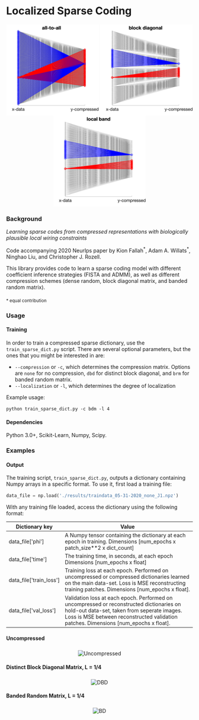 # Localized Sparse Coding

<p align="center">
<img align="middle" src="results/figures/all_64_32.png" alt="U" width="250"/>
<img align="middle" src="results/figures/block_64_32.png" alt="DBD" width="250"  />
<img align="middle" src="results/figures/band_64_32.png" alt="BD" width="250"/>
</p>


### Background
*Learning sparse codes from compressed representations with biologically plausible local wiring constraints*

Code accompanying 2020 NeurIps paper by Kion Fallah<sup>\*</sup>, Adam A. Willats<sup>\*</sup>, Ninghao Liu, and Christopher J. Rozell.

This library provides code to learn a sparse coding model with different coefficient inference strategies (FISTA and ADMM), as well as different compression schemes (dense random, block diagonal matrix, and banded random matrix).

<sub>\* equal contribution </sub>
### Usage
#### Training
In order to train a compressed sparse dictionary, use the `train_sparse_dict.py` script. There are several optional parameters, but the ones that you might be interested in are:
 
* `--compression` or `-c`, which determines the compression matrix. Options are `none` for no compression, `dbd` for distinct block diagonal, and `brm` for banded random matrix.
* `--localization` or `-l`, which determines the degree of localization

Example usage:
```
python train_sparse_dict.py -c bdm -l 4
```

#### Dependencies
Python 3.0+, Scikit-Learn, Numpy, Scipy. 

### Examples

#### Output
The training script, `train_sparse_dict.py`, outputs a dictionary containing Numpy arrays in a specific format. To use it, first load a training file:

```python
data_file = np.load('./results/traindata_05-31-2020_none_J1.npz')
```

With any training file loaded, access the dictionary using the following format:


| Dictionary key          | Value                                                                                                                                                                                                                         |
|-------------------------|-----------------------------------------------------------------------------------------------------------------------------------------------------------------------------------------------------------------------------------|
| data_file['phi']        | A Numpy tensor containing the dictionary at each epoch in training. Dimensions [num_epochs x patch_size**2 x dict_count]                                                                                                          |
| data_file['time']       | The training time, in seconds, at each epoch Dimensions [num_epochs x float]                                                                                                                                                      |
| data_file['train_loss'] | Training loss at each epoch. Performed on uncompressed or compressed dictionaries learned on the main data-set.   Loss is MSE reconstructing training patches. Dimensions [num_epochs x float].                                   |
| data_file['val_loss']   | Validation loss at each epoch. Performed on uncompressed or reconstructed dictionaries on hold-out data-set,   taken from seperate images. Loss is MSE between reconstructed validation patches. Dimensions [num_epochs x float]. |

#### Uncompressed
<p align="center">
<img align="middle" src="results/figures/uncompressed.gif" alt="Uncompressed" width="512" height="512" />
</p>

#### Distinct Block Diagonal Matrix, L = 1/4
<p align="center">
<img align="middle" src="results/figures/block_diagonal.gif" alt="DBD" width="512" height="512" />
</p>

#### Banded Random Matrix, L = 1/4
<p align="center">
<img align="middle" src="results/figures/banded_diagonal.gif" alt="BD" width="512" height="512" />
</p>

